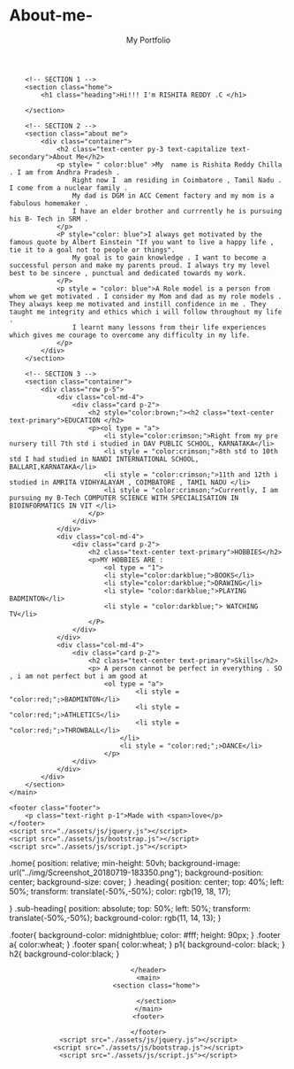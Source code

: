 # About-me-<!-- Basic Layout -->

<!doctype html>
<html>

<head>
    <title>Smazee </title>
    <meta charset="UTF-8">
    <meta name="viewport" content="initial-scale=1.0">
    <meta name="keywords" content="MY FAMILY ;">
    <meta name="author" content="MY FAMILY">
    <link rel="shortcut icon" href="./assets/img/favicon.ico" type="image/x-icon">
    <link rel="stylesheet" href="./assets/css/bootstrap.css">
    <link rel="stylesheet" href="./assets/css/full.css">
</head>

<body>
    <header>
        <nav class="navbar navbar-light bg-light">
            <span class="navbar-brand mb-0 h1">My Portfolio</span>
        </nav>
    </header>
    <main>

        <!-- SECTION 1 -->
        <section class="home">
            <h1 class="heading">Hi!!! I'm RISHITA REDDY .C </h1>
            
        </section>

        <!-- SECTION 2 -->
        <section class="about me">
            <div class="container">
                <h2 class="text-center py-3 text-capitalize text-secondary">About Me</h2>
                <p style= " color:blue" >My  name is Rishita Reddy Chilla . I am from Andhra Pradesh . 
                    Right now I  am residing in Coimbatore , Tamil Nadu . I come from a nuclear family . 
                    My dad is DGM in ACC Cement factory and my mom is a fabulous homemaker . 
                    I have an elder brother and currrently he is pursuing his B- Tech in SRM .
                </p>
                <P style="color: blue">I always get motivated by the famous quote by Albert Einstein "If you want to live a happy life , tie it to a goal not to people or things".
                    My goal is to gain knowledge . I want to become a successful person and make my parents proud. I always try my level best to be sincere , punctual and dedicated towards my work.
                </P>
                <p style = "color: blue">A Role model is a person from whom we get motivated . I consider my Mom and dad as my role models . They always keep me motivated and instill confidence in me . They taught me integrity and ethics which i will follow throughout my life .
                    I learnt many lessons from their life experiences which gives me courage to overcome any difficulty in my life.
                </p>
            </div>
        </section>

        <!-- SECTION 3 -->
        <section class="container">
            <div class="row p-5">
                <div class="col-md-4">
                    <div class="card p-2">
                        <h2 style="color:brown;"><h2 class="text-center text-primary">EDUCATION </h2>
                        <p><ol type = "a">
                            <li style="color:crimson;">Right from my pre nursery till 7th std i studied in DAV PUBLIC SCHOOL, KARNATAKA</li>
                            <li style = "color:crimson;">8th std to 10th std I had studied in NANDI INTERNATIONAL SCHOOL, BALLARI,KARNATAKA</li>
                            <li style = "color:crimson;">11th and 12th i studied in AMRITA VIDHYALAYAM , COIMBATORE , TAMIL NADU </li>
                            <li style = "color:crimson;">Currently, I am pursuing my B-Tech COMPUTER SCIENCE WITH SPECIALISATION IN BIOINFORMATICS IN VIT </li>
                        </p>
                    </div>
                </div>
                <div class="col-md-4">
                    <div class="card p-2">
                        <h2 class="text-center text-primary">HOBBIES</h2>
                        <p>MY HOBBIES ARE :
                            <ol type = "1">
                            <li style="color:darkblue;">BOOKS</li>
                            <li style="color:darkblue;">DRAWING</li>
                            <li style= "color:darkblue;">PLAYING BADMINTON</li>
                            <li style = "color:darkblue;"> WATCHING TV</li>
                        </P>
                    </div>
                </div>
                <div class="col-md-4">
                    <div class="card p-2">
                        <h2 class="text-center text-primary">Skills</h2>
                        <p> A person cannot be perfect in everything . SO , i am not perfect but i am good at 
                            <ol type = "a">
                                    <li style = "color:red;";>BADMINTON</li>
                                    <li style = "color:red;";>ATHLETICS</li>
                                    <li style = "color:red;";>THROWBALL</li>
                                </li>
                                <li style = "color:red;";>DANCE</li>
                            </p> 
                    </div>
                </div>
            </div>
        </section>
    </main>

    <footer class="footer">
        <p class="text-right p-1">Made with <span>love</p>
    </footer>
    <script src="./assets/js/jquery.js"></script>
    <script src="./assets/js/bootstrap.js"></script>
    <script src="./assets/js/script.js"></script>
</body>

</html>
.home{
   position: relative;
   min-height: 50vh;
   background-image: url("../img/Screenshot_20180719-183350.png");
   background-position: center;
   background-size: cover;
}
.heading{
   position: center;
   top: 40%;
   left: 50%;
   transform: translate(-50%,-50%);
   color: rgb(19, 18, 17);

}
.sub-heading{
   position: absolute;
   top: 50%;
   left: 50%;
   transform: translate(-50%,-50%);
   background-color: rgb(11, 14, 13);
}

.footer{
   background-color: midnightblue;
   color: #fff;
   height: 90px;
}
.footer a{
   color:wheat;
}
.footer span{
   color:wheat;
}
p1{
    background-color: black;
}
h2{
    background-color:black;
}
<!-- Basic Layout -->

<!doctype html>
<html>

<head>
    <title>Smazee </title>
    <meta charset="UTF-8">
    <meta name="viewport" content="initial-scale=1.0">
    <meta name="keywords" content="RISHITA;">
    <meta name="author" content="Smazee Development Labs">
    <link rel="shortcut icon" href="./assets/img/favicon.ico" type="image/x-icon">
    <link rel="stylesheet" href="./assets/css/bootstrap.css">
    <link rel="stylesheet" href="./assets/css/style.css">
</head>

<body>
    <header>

    </header>
    <main>
        <section class="home">

        </section>
    </main>
    <footer>

    </footer>
    <script src="./assets/js/jquery.js"></script>
    <script src="./assets/js/bootstrap.js"></script>
    <script src="./assets/js/script.js"></script>
</body>

</html>

